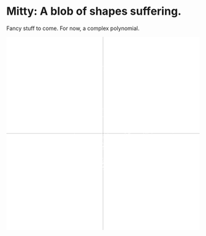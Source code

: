 Mitty: A blob of shapes suffering.
==================================

Fancy stuff to come. For now, a complex polynomial.

![Image of output](test.png)

